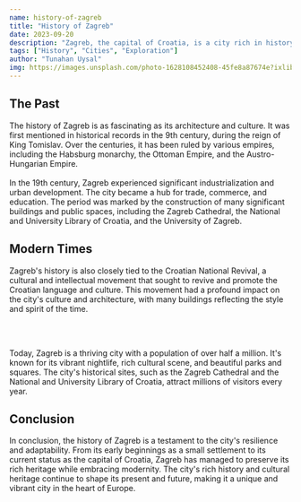 ```yaml
---
name: history-of-zagreb
title: "History of Zagreb"
date: 2023-09-20
description: "Zagreb, the capital of Croatia, is a city rich in history and culture. It's located in the northern part of the country, along the Sava river, at the southern slopes of the Medvednica mountain. The city is situated near the international border between Croatia and Slovenia, at an elevation of approximately 122 meters (400 feet) above sea level."
tags: ["History", "Cities", "Exploration"]
author: "Tunahan Uysal"
img: https://images.unsplash.com/photo-1628108452408-45fe8a87674e?ixlib=rb-4.0.3&ixid=M3wxMjA3fDB8MHxzZWFyY2h8MTR8fFphZ3JlYnxlbnwwfHwwfHx8MA%3D%3D&auto=format&fit=crop&w=500&q=60
---
```


## The Past

The history of Zagreb is as fascinating as its architecture and culture. It was first mentioned in historical records in the 9th century, during the reign of King Tomislav. Over the centuries, it has been ruled by various empires, including the Habsburg monarchy, the Ottoman Empire, and the Austro-Hungarian Empire.
<br><br/>
In the 19th century, Zagreb experienced significant industrialization and urban development. The city became a hub for trade, commerce, and education. The period was marked by the construction of many significant buildings and public spaces, including the Zagreb Cathedral, the National and University Library of Croatia, and the University of Zagreb.

## Modern Times

Zagreb's history is also closely tied to the Croatian National Revival, a cultural and intellectual movement that sought to revive and promote the Croatian language and culture. This movement had a profound impact on the city's culture and architecture, with many buildings reflecting the style and spirit of the time.

<br><br/>

Today, Zagreb is a thriving city with a population of over half a million. It's known for its vibrant nightlife, rich cultural scene, and beautiful parks and squares. The city's historical sites, such as the Zagreb Cathedral and the National and University Library of Croatia, attract millions of visitors every year.

## Conclusion

In conclusion, the history of Zagreb is a testament to the city's resilience and adaptability. From its early beginnings as a small settlement to its current status as the capital of Croatia, Zagreb has managed to preserve its rich heritage while embracing modernity. The city's rich history and cultural heritage continue to shape its present and future, making it a unique and vibrant city in the heart of Europe.

